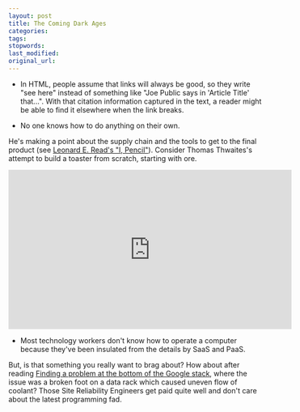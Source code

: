 ```yaml
---
layout: post
title: The Coming Dark Ages
categories:
tags:
stopwords:
last_modified:
original_url:
---
```


* In HTML, people assume that links will always be good, so they write "see here" instead of something like "Joe Public says in 'Article Title' that...". With that citation information captured in the text, a reader might be able to find it elsewhere when the link breaks.

* No one knows how to do anything on their own.

He's making a point about the supply chain and the tools to get to the final product (see [Leonard E. Read's "I, Pencil"](https://www.econlib.org/library/Essays/rdPncl.html?chapter_num=2#book-reader)). Consider Thomas Thwaites's attempt to build a toaster from scratch, starting with ore.

<div class="youtube">
<iframe width="560" height="315" src="https://www.youtube.com/embed/5ODzO7Lz_pw" frameborder="0" allow="accelerometer; autoplay; clipboard-write; encrypted-media; gyroscope; picture-in-picture" allowfullscreen></iframe>
</div>

* Most technology workers don't know how to operate a computer because they've been insulated from the details by SaaS and PaaS.

But, is that something you really want to brag about? How about after reading [Finding a problem at the bottom of the Google stack](https://cloud.google.com/blog/products/management-tools/sre-keeps-digging-to-prevent-problems), where the issue was a broken foot on a data rack which caused uneven flow of coolant? Those Site Reliability Engineers get paid quite well and don't care about the latest programming fad.
